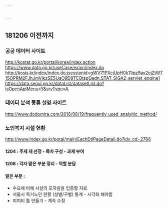 ```yaml
---


---
```


<h2 id="이전까지">181206 이전까지</h2>
<h3 id="공공-데이터-사이트">공공 데이터 사이트</h3>
<p><a href="http://kostat.go.kr/portal/korea/index.action">http://kostat.go.kr/portal/korea/index.action</a><br>
<a href="https://www.data.go.kr/useCase/exam/index.do">https://www.data.go.kr/useCase/exam/index.do</a><br>
<a href="http://kosis.kr/index/index.do;jsessionid=gWV71PXcjUpH0k11ipz9av2ejZtW715OPRM2FJhJmVikzSE5UaO9D9TEQtspQedn.STAT_SIGA2_servlet_engine1">http://kosis.kr/index/index.do;jsessionid=gWV71PXcjUpH0k11ipz9av2ejZtW715OPRM2FJhJmVikzSE5UaO9D9TEQtspQedn.STAT_SIGA2_servlet_engine1</a><br>
<a href="https://data.seoul.go.kr/dataList/datasetList.do?isOpenApiMenu=Y&amp;srvType=A">https://data.seoul.go.kr/dataList/datasetList.do?isOpenApiMenu=Y&amp;srvType=A</a></p>
<h3 id="데이터-분석-종류-설명-사이트">데이터 분석 종류 설명 사이트</h3>
<p><a href="http://www.dodomira.com/2016/08/19/frequently_used_analyitic_method/">http://www.dodomira.com/2016/08/19/frequently_used_analyitic_method/</a></p>
<h3 id="노인복지-시설-현황">노인복지 시설 현황</h3>
<p><a href="http://www.index.go.kr/potal/main/EachDtlPageDetail.do?idx_cd=2766">http://www.index.go.kr/potal/main/EachDtlPageDetail.do?idx_cd=2766</a></p>
<h4 id="주제-재-선정---목차-구성---과제-부여">1204 : 주제 재 선정 - 목차 구성 - 과제 부여</h4>
<h4 id="각자-맡은-부분-정리---역할-분담">1206 :  각자 맡은 부분 정리 - 역할 분담</h4>
<h4 id="맡은-부분-">맡은 부분 :</h4>
<ul>
<li>수요에 비해 시설의 모자람을 입증할 자료</li>
<li>서울시 독거노인 현황 (성별/구별) 통계 - 시각화 해야함</li>
<li>피피티 틀 만들기 - 계속 수정</li>
</ul>

